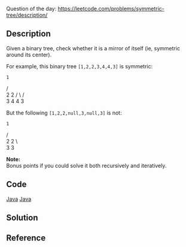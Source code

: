 Question of the day: https://leetcode.com/problems/symmetric-tree/description/

## Description ##

Given a binary tree, check whether it is a mirror of itself (ie, symmetric around its center).

For example, this binary tree `[1,2,2,3,4,4,3]` is symmetric:

    1
   / \
  2   2
 / \ / \
3  4 4  3

But the following `[1,2,2,null,3,null,3]` is not:  

    1
   / \
  2   2
   \   \
   3    3

**Note:**  
Bonus points if you could solve it both recursively and iteratively.

## Code ##
[Java](./Solution1.java)
[Java](./Solution2.java)


## Solution ##

## Reference ##






